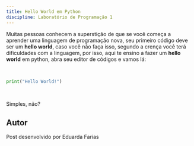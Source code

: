 ```yaml
---
title: Hello World em Python
discipline: Laboratório de Programação 1
---
```


Muitas pessoas conhecem a superstição de que se você começa a aprender uma linguagem de programação nova, seu primeiro código deve ser um **hello world**, caso você não faça isso, segundo a crença você terá dificuldades com a linguagem, por isso, aqui te ensino a fazer um **hello world** em python, abra seu editor de códigos e vamos lá:

<br>

```python
print("Hello World!")
```

<br>

Simples, não? 

## Autor 

Post desenvolvido por Eduarda Farias 